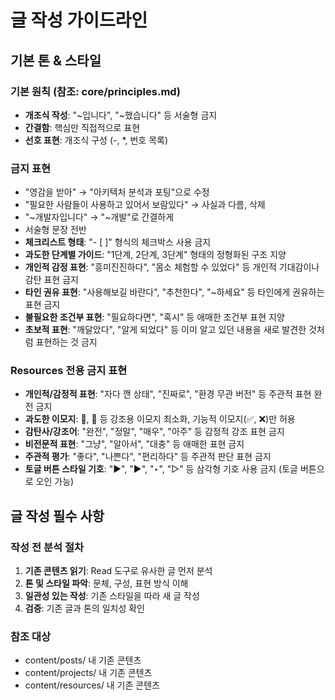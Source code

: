 # 글 작성 가이드라인

## 기본 톤 & 스타일

### 기본 원칙 (참조: core/principles.md)
- **개조식 작성**: "~입니다", "~했습니다" 등 서술형 금지
- **간결함**: 핵심만 직접적으로 표현
- **선호 표현**: 개조식 구성 (-, *, 번호 목록)

### 금지 표현
- "영감을 받아" → "아키텍처 분석과 포팅"으로 수정
- "필요한 사람들이 사용하고 있어서 보람있다" → 사실과 다름, 삭제
- "~개발자입니다" → "~개발"로 간결하게
- 서술형 문장 전반
- **체크리스트 형태**: "- [ ]" 형식의 체크박스 사용 금지
- **과도한 단계별 가이드**: "1단계, 2단계, 3단계" 형태의 정형화된 구조 지양
- **개인적 감정 표현**: "흥미진진하다", "몸소 체험할 수 있었다" 등 개인적 기대감이나 감탄 표현 금지
- **타인 권유 표현**: "사용해보길 바란다", "추천한다", "~하세요" 등 타인에게 권유하는 표현 금지
- **불필요한 조건부 표현**: "필요하다면", "혹시" 등 애매한 조건부 표현 지양
- **초보적 표현**: "깨달았다", "알게 되었다" 등 이미 알고 있던 내용을 새로 발견한 것처럼 표현하는 것 금지

### Resources 전용 금지 표현
- **개인적/감정적 표현**: "자다 깬 상태", "진짜로", "환경 무관 버전" 등 주관적 표현 완전 금지
- **과도한 이모지**: 🎯, 🚀 등 강조용 이모지 최소화, 기능적 이모지(✅, ❌)만 허용
- **감탄사/강조어**: "완전", "정말", "매우", "아주" 등 감정적 강조 표현 금지
- **비전문적 표현**: "그냥", "알아서", "대충" 등 애매한 표현 금지
- **주관적 평가**: "좋다", "나쁜다", "편리하다" 등 주관적 판단 표현 금지
- **토글 버튼 스타일 기호**: "▶", "►", "‣", "▷" 등 삼각형 기호 사용 금지 (토글 버튼으로 오인 가능)

## 글 작성 필수 사항

### 작성 전 분석 절차
1. **기존 콘텐츠 읽기**: Read 도구로 유사한 글 먼저 분석
2. **톤 및 스타일 파악**: 문체, 구성, 표현 방식 이해
3. **일관성 있는 작성**: 기존 스타일을 따라 새 글 작성
4. **검증**: 기존 글과 톤의 일치성 확인

### 참조 대상
- content/posts/ 내 기존 콘텐츠
- content/projects/ 내 기존 콘텐츠  
- content/resources/ 내 기존 콘텐츠
